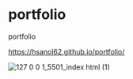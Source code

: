 # portfolio
 portfolio

 https://hsanol62.github.io/portfolio/

![127 0 0 1_5501_index html (1)](https://user-images.githubusercontent.com/71969709/118805945-767d2f00-b8e1-11eb-8e2a-694b0cdc9fc3.png)


